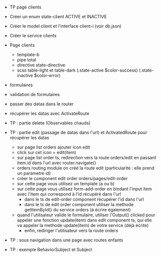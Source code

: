 
- TP page clients

- Créer un enum state-client ACTIVE et INACTIVE
- Créer le model client et l'interface client-i (voir db.json)
- Créer le service clients 
- Page clients
  - template-b
  - pipe total
  - directive state-directive
  - scss table-light et table-dark (.state-active $color-success) (.state-inactive $color-error)

- formulaires
- validation de formulaires
- passer des datas dans le router
- récupérer les datas avec ActivateRoute
- TP : partie delete (Observables chauds)
- TP : partie edit (passage de datas dans l'url) et ActivatedRoute pour récupérer les datas
  - sur page list orders ajouter icon edit
  - click sur cet icon = edit(item)
  - sur page list order ts, redirection vers la route orders/edit en passant item.id dans l'url avec router.navigate()
  - orders routing module on créé la route edit (particularité : elle prend un parametre id)
  - créer le component edit order orders/pages/edit-order
  - sur cette page vous utilisez un template (a ou b)
  - sur cette page vous utilisez form-add-order en bindant l'input item avec l'item qui correspond à l'id récupéré dans l'url 
    - dans le ts de edit-order component récupérer l'id dans l'url
    - dans le ts de edit order component utiliser la methode getItemById() du service orders (à écrire également)
  - quand l'utilisateur valide le formulaire, utiliser l'Output() clicked pour appeler une fonction update(item) dans
    edit component ts, qui elle va appeler la methode update(item) de votre service (déjà écrite)
    - enfin, rediriger l'utilisateur vers la route orders

- TP : sous navigation dans une page avec routes enfants
- TP : exemple BehaviorSubject et Subject
